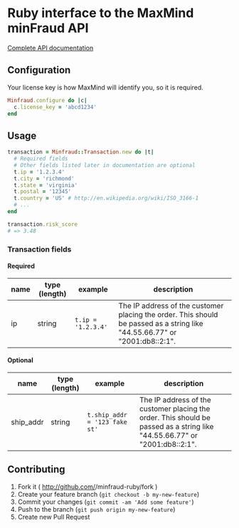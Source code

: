 # Ruby interface to the MaxMind minFraud API

[Complete API documentation](http://rubydoc.info/github/rdpitts/minfraud-ruby/master/frames)

## Configuration

Your license key is how MaxMind will identify you, so it is required.

```ruby
Minfraud.configure do |c|
  c.license_key = 'abcd1234'
end
```

## Usage

```ruby
transaction = Minfraud::Transaction.new do |t|
  # Required fields
  # Other fields listed later in documentation are optional
  t.ip = '1.2.3.4'
  t.city = 'richmond'
  t.state = 'virginia'
  t.postal = '12345'
  t.country = 'US' # http://en.wikipedia.org/wiki/ISO_3166-1
  # ...
end

transaction.risk_score
# => 3.48
```

### Transaction fields

#### Required

| name          | type (length)         | example                             | description |
| ------------- | --------------------- | ----------------------------------- | ----------- |
| ip            | string                | `t.ip = '1.2.3.4'`                  | The IP address of the customer placing the order. This should be passed as a string like "44.55.66.77" or "2001:db8::2:1". |

#### Optional

| name          | type (length)         | example                             | description |
| ------------- | --------------------- | ----------------------------------- | ----------- |
| ship_addr     | string                | `t.ship_addr = '123 fake st'`       | The IP address of the customer placing the order. This should be passed as a string like "44.55.66.77" or "2001:db8::2:1". |

## Contributing

1. Fork it ( http://github.com/<my-github-username>/minfraud-ruby/fork )
2. Create your feature branch (`git checkout -b my-new-feature`)
3. Commit your changes (`git commit -am 'Add some feature'`)
4. Push to the branch (`git push origin my-new-feature`)
5. Create new Pull Request
